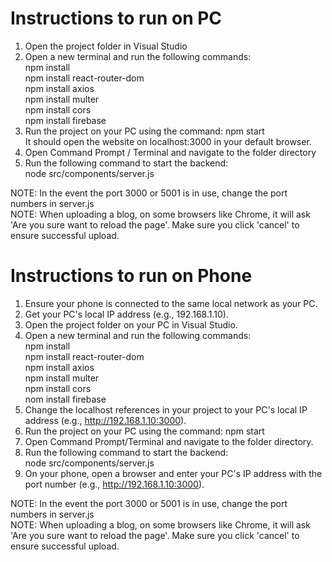 # Instructions to run on PC
1) Open the project folder in Visual Studio
2) Open a new terminal and run the following commands:  
   npm install  
   npm install react-router-dom  
   npm install axios  
   npm install multer  
   npm install cors  
   npm install firebase  
4) Run the project on your PC using the command: npm start  
   It should open the website on localhost:3000 in your default browser.
6) Open Command Prompt / Terminal and navigate to the folder directory
7) Run the following command to start the backend:  
   node src/components/server.js

NOTE: In the event the port 3000 or 5001 is in use, change the port numbers in server.js  
NOTE: When uploading a blog, on some browsers like Chrome, it will ask 'Are you sure want to reload the page'. Make sure you click 'cancel' to ensure successful upload.


# Instructions to run on Phone  
1) Ensure your phone is connected to the same local network as your PC.  
2) Get your PC's local IP address (e.g., 192.168.1.10).  
3) Open the project folder on your PC in Visual Studio.  
4) Open a new terminal and run the following commands:  
   npm install  
   npm install react-router-dom  
   npm install axios  
   npm install multer  
   npm install cors  
   nom install firebase  
6) Change the localhost references in your project to your PC's local IP address (e.g., http://192.168.1.10:3000).  
7) Run the project on your PC using the command: npm start
8) Open Command Prompt/Terminal and navigate to the folder directory.  
9) Run the following command to start the backend:  
   node src/components/server.js  
10) On your phone, open a browser and enter your PC's IP address with the port number (e.g., http://192.168.1.10:3000).  

NOTE: In the event the port 3000 or 5001 is in use, change the port numbers in server.js  
NOTE: When uploading a blog, on some browsers like Chrome, it will ask 'Are you sure want to reload the page'. Make sure you click 'cancel' to ensure successful upload.
